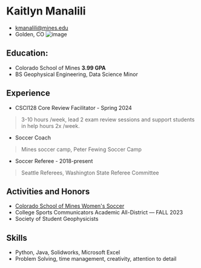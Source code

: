 # Kaitlyn Manalili
- kmanalili@mines.edu
- Golden, CO
![image]("https://images.sidearmdev.com/resize?url=https%3a%2f%2fdxbhsrqyrr690.cloudfront.net%2fsidearm.nextgen.sites%2fmines.sidearmsports.com%2fimages%2f2023%2f8%2f17%2fwsoc_kailtyn_manalili_MG_6758.jpg&width=300&type=jpeg")
## Education:
- Colorado School of Mines **3.99 GPA**
- BS Geophysical Engineering, Data Science Minor
## Experience
- CSCI128 Core Review Facilitator - Spring 2024
> 3-10 hours /week, lead 2 exam review sessions and support students in help hours 2x /week.
- Soccer Coach
> Mines soccer camp, Peter Fewing Soccer Camp
- Soccer Referee - 2018-present
> Seattle Referees, Washington State Referee Committee
## Activities and Honors
- [Colorado School of Mines Women's Soccer](https://minesathletics.com/sports/womens-soccer)
- College Sports Communicators Academic All-District — FALL 2023
- Society of Student Geophysicists
## Skills
- Python, Java, Solidworks, Microsoft Excel
- Problem Solving, time management, creativity, attention to detail
